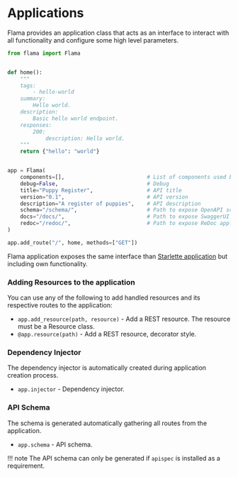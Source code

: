 # Applications

Flama provides an application class that acts as an interface to interact with all functionality and configure some 
high level parameters.

```python
from flama import Flama


def home():
    """
    tags:
        - hello-world
    summary:
        Hello world.
    description:
        Basic hello world endpoint.
    responses:
        200:
            description: Hello world.
    """
    return {"hello": "world"}


app = Flama(
    components=[],                          # List of components used by this application
    debug=False,                            # Debug
    title="Puppy Register",                 # API title
    version="0.1",                          # API version
    description="A register of puppies",    # API description
    schema="/schema/",                      # Path to expose OpenAPI schema
    docs="/docs/",                          # Path to expose SwaggerUI application
    redoc="/redoc/",                        # Path to expose ReDoc application
)

app.add_route("/", home, methods=["GET"])
```

Flama application exposes the same interface than [Starlette application](https://www.starlette.io/applications/) but 
including own functionality.

### Adding Resources to the application

You can use any of the following to add handled resources and its respective routes to the application:

 * `app.add_resource(path, resource)` - Add a REST resource. The resource must be a Resource class.
 * `@app.resource(path)` - Add a REST resource, decorator style.
 
### Dependency Injector

The dependency injector is automatically created during application creation process.

 * `app.injector` - Dependency injector. 

### API Schema

The schema is generated automatically gathering all routes from the application.

 * `app.schema` - API schema.
 
!!! note
    The API schema can only be generated if `apispec` is installed as a requirement.